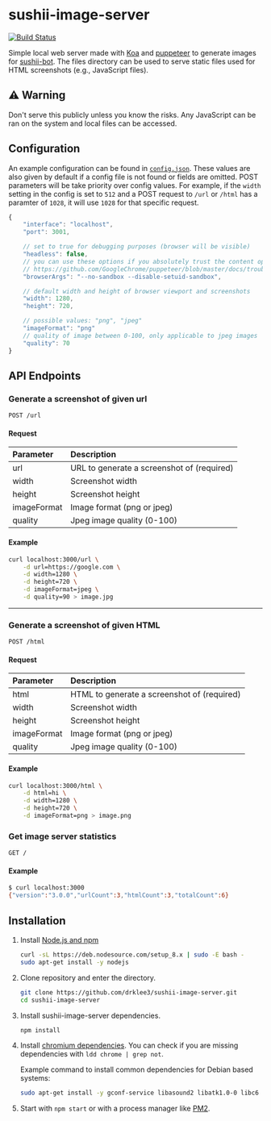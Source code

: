 # sushii-image-server

[![Build Status](https://travis-ci.org/drklee3/sushii-image-server.svg?branch=master)](https://travis-ci.org/drklee3/sushii-image-server)

Simple local web server made with [Koa](https://github.com/koajs/koa) and [puppeteer](https://github.com/GoogleChrome/puppeteer) to generate images for [sushii-bot](https://github.com/drklee3/sushii-bot).
The files directory can be used to serve static files used for HTML screenshots (e.g., JavaScript files).

## ⚠ Warning

Don't serve this publicly unless you know the risks.  Any JavaScript can be ran on the system and local files can be accessed.

## Configuration

An example configuration can be found in [`config.json`](./config.json).  These values are also given by default if a config file is not found or fields are omitted.  POST parameters will be take priority over config values.  For example, if the `width` setting in the config is set to `512` and a POST request to `/url` or `/html` has a paramter of `1028`, it will use `1028` for that specific request.

```javascript
{
    "interface": "localhost",
    "port": 3001,

    // set to true for debugging purposes (browser will be visible)
    "headless": false,
    // you can use these options if you absolutely trust the content opened
    // https://github.com/GoogleChrome/puppeteer/blob/master/docs/troubleshooting.md#setting-up-chrome-linux-sandbox
    "browserArgs": "--no-sandbox --disable-setuid-sandbox",

    // default width and height of browser viewport and screenshots
    "width": 1280,
    "height": 720,

    // possible values: "png", "jpeg"
    "imageFormat": "png"
    // quality of image between 0-100, only applicable to jpeg images
    "quality": 70
}
```

## API Endpoints

### Generate a screenshot of given url

```text
POST /url
```

#### Request

| Parameter   | Description                                |
| :---------- | :----------------------------------------- |
| url         | URL to generate a screenshot of (required) |
| width       | Screenshot width                           |
| height      | Screenshot height                          |
| imageFormat | Image format (png or jpeg)                 |
| quality     | Jpeg image quality (0-100)                 |

#### Example

```bash
curl localhost:3000/url \
    -d url=https://google.com \
    -d width=1280 \
    -d height=720 \
    -d imageFormat=jpeg \
    -d quality=90 > image.jpg
```

---

### Generate a screenshot of given HTML

```text
POST /html
```

#### Request

| Parameter   | Description                                 |
| :---------- | :------------------------------------------ |
| html        | HTML to generate a screenshot of (required) |
| width       | Screenshot width                            |
| height      | Screenshot height                           |
| imageFormat | Image format (png or jpeg)                  |
| quality     | Jpeg image quality (0-100)                 |

#### Example

```bash
curl localhost:3000/html \
    -d html=hi \
    -d width=1280 \
    -d height=720 \
    -d imageFormat=png > image.png
```

### Get image server statistics

```text
GET /
```

#### Example

```bash
$ curl localhost:3000
{"version":"3.0.0","urlCount":3,"htmlCount":3,"totalCount":6}
```

## Installation

1. Install [Node.js and npm](https://nodejs.org/en/download/package-manager/)
    ```bash
    curl -sL https://deb.nodesource.com/setup_8.x | sudo -E bash -
    sudo apt-get install -y nodejs
    ```
2. Clone repository and enter the directory.
    ```bash
    git clone https://github.com/drklee3/sushii-image-server.git
    cd sushii-image-server
    ```
3. Install sushii-image-server dependencies.
    ```bash
    npm install
    ```
4. Install [chromium dependencies](https://github.com/GoogleChrome/puppeteer/blob/master/docs/troubleshooting.md#chrome-headless-doesnt-launch). You can check if you are missing dependencies with `ldd chrome | grep not`.

    Example command to install common dependencies for Debian based systems:
    ```bash
    sudo apt-get install -y gconf-service libasound2 libatk1.0-0 libc6 libcairo2 libcups2 libdbus-1-3 libexpat1 libfontconfig1 libgcc1 libgconf-2-4 libgdk-pixbuf2.0-0 libglib2.0-0 libgtk-3-0 libnspr4 libpango-1.0-0 libpangocairo-1.0-0 libstdc++6 libx11-6 libx11-xcb1 libxcb1 libxcomposite1 libxcursor1 libxdamage1 libxext6 libxfixes3 libxi6 libxrandr2 libxrender1 libxss1 libxtst6 ca-certificates fonts-liberation libappindicator1 libnss3 lsb-release xdg-utils wget
    ```
5. Start with `npm start` or with a process manager like [PM2](https://github.com/Unitech/pm2).

